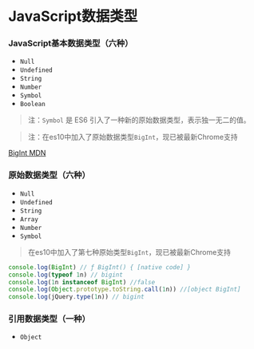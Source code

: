 # JavaScript数据类型

### JavaScript基本数据类型（六种）  

* `Null`  
* `Undefined`  
* `String`   
* `Number`  
* `Symbol`  
* `Boolean`

> 注：`Symbol` 是 ES6 引入了一种新的原始数据类型，表示独一无二的值。

> 注：在es10中加入了原始数据类型`BigInt`，现已被最新Chrome支持  


[BigInt MDN](https://developer.mozilla.org/zh-CN/docs/Web/JavaScript/Reference/Global_Objects/BigInt)

### 原始数据类型（六种）  

* `Null`  
* `Undefined`  
* `String`  
* `Array`  
* `Number`  
* `Symbol`

> 在es10中加入了第七种原始类型`BigInt`，现已被最新Chrome支持  

```javascript
console.log(BigInt) // ƒ BigInt() { [native code] }
console.log(typeof 1n) // bigint
console.log(1n instanceof BigInt) //false
console.log(Object.prototype.toString.call(1n)) //[object BigInt]
console.log(jQuery.type(1n)) // bigint
```

### 引用数据类型（一种）  

* `Object`  
